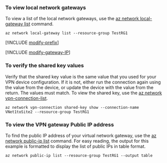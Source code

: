 ### To view local network gateways

To view a list of the local network gateways, use the [az network local-gateway list](https://docs.microsoft.com/cli/azure/network/local-gateway#list) command.

```azurecli
az network local-gateway list --resource-group TestRG1
```

[!INCLUDE [modify-prefix](vpn-gateway-modify-ip-prefix-cli-include.md)]

[!INCLUDE [modify-gateway-IP](vpn-gateway-modify-lng-gateway-ip-cli-include.md)]

### To verify the shared key values

Verify that the shared key value is the same value that you used for your VPN device configuration. If it is not, either run the connection again using the value from the device, or update the device with the value from the return. The values must match. To view the shared key, use the [az network vpn-connection-list](https://docs.microsoft.com/cli/azure/network/vpn-connection#list).

```azurecli
az network vpn-connection shared-key show --connection-name VNet1toSite2 --resource-group TestRG1
```
### To view the VPN gateway Public IP address

To find the public IP address of your virtual network gateway, use the [az network public-ip list](https://docs.microsoft.com/cli/azure/network/public-ip#list) command. For easy reading, the output for this example is formatted to display the list of public IPs in table format.

```azurecli
az network public-ip list --resource-group TestRG1 --output table
```
